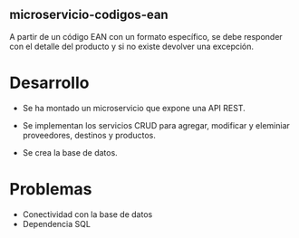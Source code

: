 ## microservicio-codigos-ean
A partir de un código EAN con un formato específico, se debe responder con el detalle del producto y si no existe devolver una excepción.

# Desarrollo
- Se ha montado un microservicio que expone una API REST.

- Se implementan los servicios CRUD para agregar, modificar y eleminiar proveedores, destinos y productos.

- Se crea la base de datos.

# Problemas
- Conectividad con la base de datos
- Dependencia SQL

